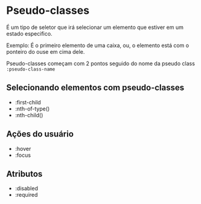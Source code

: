# Pseudo-classes

É um tipo de seletor que irá selecionar um elemento que estiver em um estado especifico.

Exemplo: É o primeiro elemento de uma caixa, ou, o elemento está com o ponteiro do ouse em cima dele.

Pseudo-classes começam com 2 pontos seguido do nome da pseudo class `:pseudo-class-name`

## Selecionando elementos com pseudo-classes

* :first-child
* :nth-of-type()
* :nth-child()

## Ações do usuário

* :hover
* :focus

## Atributos

* :disabled
* :required
